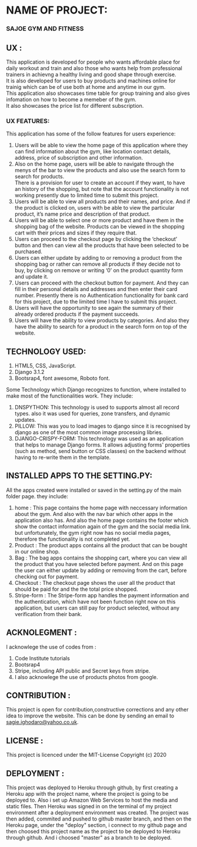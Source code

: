# NAME OF PROJECT:
### SAJOE GYM AND FITNESS

## UX :
This application is developed for people who wants affordable place for daily workout and train and also those who wants help from professional trainers in achievng a healthy living and good shape through exercise. <br>
It is also developed for users to buy products and machines online for trainig which can be of use both at home and anytime in our gym. <br> This application also showcases time table for group training and also gives infomation on how to become a memeber of the gym.<br>
It also showcases the price list for different subscription.

### UX FEATURES:
This application has some of the follow features for users experience:<br>
1. Users will be able to view the home page of this application where they can find information about the gym, like location contact details, address, price of subscription and other information.<br>
2. Also on the home page, users will be able to navigate through the menys of the bar to view the products and also use the search form to search for products. <br>
There is a provision for user to create an account if they want, to have an history of the shopping, but note that the account functionality is not working presently due to limited time to submit this project.<br>
3. Users will be able to view all products and their names, and price. And if the product is clicked on, users with be able to view the particular product, it’s name price and description of that product.<br>
4. Users will be able to select one or more product and have them in the shopping bag of the website. Products can be viewed in the shopping cart with their prices and sizes if they require that.<br>
5. Users can proceed to the checkout page by clicking the ‘checkout’ button and then can view all the products that have been selected to be purchased.<br>
6. Users can either update by adding to or removing a product from the shopping bag or rather can remove all products if they decide not to buy, by clicking on remove or writing ‘0’ on the product quantity form and update it.<br>
7. Users can proceed with the checkout button for payment. And they can fill in their personal details and addresses and then enter their card number. Presently there is no Authentication functionality for bank card for this project, due to the limited time I have to submit this project.<br>
8. Users will have the opportunity to see again the summary of their already ordered products if the payment succeeds.<br>
9. Users will have the ability to view products by categories. And also they have the ability to search for a product in the search form on top of the website.<br>

## TECHNOLOGY USED:
1. HTML5, CSS, JavaScript.
2. Django 3.1.2
3. Bootsrap4, font awesome, Roboto font. <br>

Some Technology which Django recognizes to function, where installed to make most of the functionalities work. They include:<br>
1. DNSPYTHON: This technology is used to supports almost all record types. also it was used  for queries, zone transfers, and dynamic updates.
2. PILLOW: This was you to load images to django since it is recognised by django as one of the most common image processing libries.
3. DJANGO-CRISPY-FORM: This technology was used as an application that helps to manage Django forms. It allows adjusting forms' properties (such as method, send button or CSS classes) on the backend without having to re-write them in the template.

## INSTALLED APPS TO THE SETTING.PY:
All the apps created were installed or saved in the setting.py of the main folder page. they include:<br>
1. home : This page contains the home page with neccessary information about the gym. And also with the nav bar which other apps in the application also has. And also the home page contains the footer which show the contact information again of the gym and the social media link. but unfortunately, the gym right now has no social media pages, therefore the functionality is not completed yet.
2. Product : The product apps contains all the product that can be bought in our online shop.
3. Bag : The bag apps contains the shopping cart, where you can view all the product that you have selected before payment. And on this page the user can either update by adding or removing from the cart, before checking out for payment.
4. Checkout : The checkout page shows the user all the product that should be paid for and the the total price shopped.
5. Stripe-form : The Stripe-form app handles the payment information and the authentication, which have not been function right now on this application, but users can still pay for product selected, without any verification from their bank.

## ACKNOLEGMENT :
I acknowlege the use of codes from :
1. Code Institute tutorials
2. Bootsrap4
3. Stripe, including API public and Secret keys from stripe.
4. I also acknowlege the use of products photos from google.

## CONTRIBUTION :
This project is open for contribution,constructive corrections and any other idea to improve the website. This can be done by sending an email to sagie.ighodaro@yahoo.co.uk.

## LICENSE :
This project is licenced under the MIT-License Copyright (c) 2020

## DEPLOYMENT :
This project was deployed to Heroku through github, by first creating a Heroku app with the project name, where the project is going to be deployed to. Also i set up Amazon Web Services to host the media and static files. Then Heroku was signed in on the terminal of my project environment after a deployment environment was created.
The project was then added, commited and pushed to github master branch, and then on the Heroku page, under the "deploy" section, i connect to my github page
and then choosed this project name as the project to be deployed to Heroku through github. And i choosed "master" as a branch to be deployed.